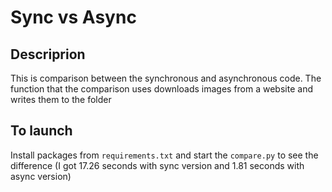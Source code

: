 # Sync vs Async

## Descriprion
This is comparison between the synchronous and asynchronous code.
The function that the comparison uses downloads images from a website and writes them to the folder

## To launch
Install packages from `requirements.txt` and start the `compare.py` to see the difference
(I got 17.26 seconds with sync version and 1.81 seconds with async version)